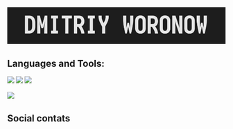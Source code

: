 ![Header](assets/baner.png)


## Languages and Tools:
<p align="left">
    <img src="https://img.shields.io/badge/Golang-blue?style=for-the-badge">
    <img src="https://img.shields.io/badge/Gin-blue?style=for-the-badge">
    <img src="https://img.shields.io/badge/Gorm-blue?style=for-the-badge">
    <img src="https://img.shields.io/badge/_gRPC-blue?style=for-the-badge" alt="">
    <br>
    <img src="https://img.shields.io/badge/SQL-blue?style=for-the-badge" alt="">
    <img src="https://img.shields.io/badge/Postgres-blue?style=for-the-badge" alt="">
    <img src="https://img.shields.io/badge/MYSQL-blue?style=for-the-badge" alt="">
    <img src="https://img.shields.io/badge/MSSQL-blue?style=for-the-badge" alt="">
    <br>
    <img src="https://img.shields.io/badge/python-blue?style=for-the-badge">
    <img src="https://img.shields.io/badge/django-blue?style=for-the-badge" alt="">
    <img src="https://img.shields.io/badge/HTML-blue?style=for-the-badge" alt="">
    <img src="https://img.shields.io/badge/CSS-blue?style=for-the-badge" alt="">
    <img src="https://img.shields.io/badge/JavaScript-blue?style=for-the-badge" alt="">
</p>

## Social contats


